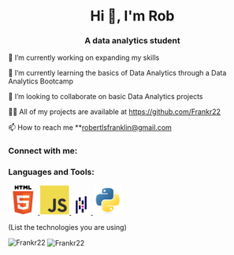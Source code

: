 <h1 align="center">Hi 👋, I'm Rob</h1>
<h3 align="center">A data analytics student</h3>
🔭 I’m currently working on expanding my skills

🌱 I’m currently learning the basics of Data Analytics through a Data Analytics Bootcamp

👯 I’m looking to collaborate on basic Data Analytics projects

👨‍💻 All of my projects are available at https://github.com/Frankr22

📫 How to reach me **robertlsfranklin@gmail.com

<h3 align="left">Connect with me:</h3>
<p align="left">
</p>
<h3 align="left">Languages and Tools:</h3>
<p align="left"> <a href="https://www.w3.org/html/" target="_blank" rel="noreferrer"> <img src="https://raw.githubusercontent.com/devicons/devicon/master/icons/html5/html5-original-wordmark.svg" alt="html5" width="60" height="60"/> </a> <a href="https://developer.mozilla.org/en-US/docs/Web/JavaScript" target="_blank" rel="noreferrer"> <img src="https://raw.githubusercontent.com/devicons/devicon/master/icons/javascript/javascript-original.svg" alt="javascript" width="60" height="60"/> </a> <a href="https://pandas.pydata.org/" target="_blank" rel="noreferrer"> <img src="https://raw.githubusercontent.com/devicons/devicon/2ae2a900d2f041da66e950e4d48052658d850630/icons/pandas/pandas-original.svg" alt="pandas" width="40" height="40"/> </a> <a href="https://www.python.org" target="_blank" rel="noreferrer"> <img src="https://raw.githubusercontent.com/devicons/devicon/master/icons/python/python-original.svg" alt="python" width="60" height="60"/> </a>

<p align="left"> (List the technologies you are using) </p>
<p><img align="left" src="https://github-readme-stats.vercel.app/api/top-langs?username=Frankr22&show_icons=true&locale=en&layout=compact" alt="Frankr22" /></p>
<p>&nbsp;<img align="center" src="https://github-readme-stats.vercel.app/api?username=Frankr22&show_icons=true&locale=en" alt="Frankr22" /></p>

<!---
Frankr22/Frankr22 is a ✨ special ✨ repository because its `README.md` (this file) appears on your GitHub profile.
You can click the Preview link to take a look at your changes.
--->
